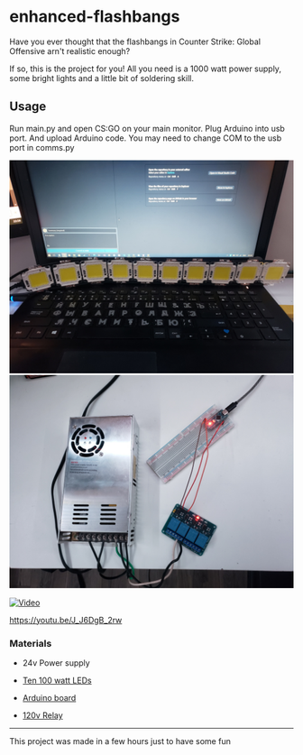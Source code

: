 # enhanced-flashbangs 

Have you ever thought that the flashbangs in Counter Strike: Global Offensive arn't realistic enough?

If so, this is the project for you! All you need is a 1000 watt power supply, some bright lights and a little bit of soldering skill. 

## Usage

Run main.py and open CS:GO on your main monitor. 
Plug Arduino into usb port. And upload Arduino code. You may need to change COM to the usb port in comms.py

![LEDs](./MEDIA/LEDs.jpg)
![Electronics](./MEDIA/Electronics.jpg)

[![Video](https://img.youtube.com/vi/J_J6DgB_2rw/0.jpg)](https://youtu.be/J_J6DgB_2rw)

https://youtu.be/J_J6DgB_2rw

### Materials

- 24v Power supply

- [Ten 100 watt LEDs](https://www.aliexpress.com/item/32980694428.html?spm=a2g0o.order_list.0.0.21ef1802r6l3Vy)

- [Arduino board](https://www.aliexpress.com/item/1005002966043359.html?spm=a2g0o.productlist.0.0.1fbd4c8e6hRNWf&algo_pvid=11397173-55ef-475e-84d7-9ea083c2d97a&aem_p4p_detail=202203141105343459591257385900047535111&algo_exp_id=11397173-55ef-475e-84d7-9ea083c2d97a-0&pdp_ext_f=%7B%22sku_id%22%3A%2212000022995747732%22%7D&pdp_pi=-1%3B6.98%3B-1%3B-1%40salePrice%3BCAD%3Bsearch-mainSearch)

- [120v Relay](https://www.aliexpress.com/item/32274260444.html?spm=a2g0o.order_list.0.0.21ef7385fMxzqL)

----

This project was made in a few hours just to have some fun
